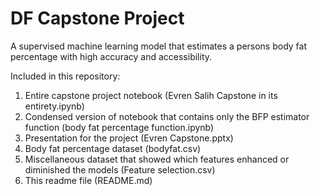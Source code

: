 # DF Capstone Project
 A supervised machine learning model that estimates a persons body fat percentage with high accuracy and accessibility. 
 
 Included in this repository:
 1. Entire capstone project notebook (Evren Salih Capstone in its entirety.ipynb)
 2. Condensed version of notebook that contains only the BFP estimator function (body fat percentage function.ipynb)
 3. Presentation for the project (Evren Capstone.pptx)
 4. Body fat percentage dataset (bodyfat.csv)
 5. Miscellaneous dataset that showed which features enhanced or diminished the models (Feature selection.csv)
 6. This readme file (README.md)
 
